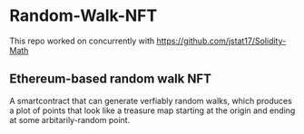 # Random-Walk-NFT
This repo worked on concurrently with https://github.com/jstat17/Solidity-Math

## Ethereum-based random walk NFT
A smartcontract that can generate verfiably random walks, which produces a plot of points that look like a treasure map starting at the origin and ending at some arbitarily-random point.
